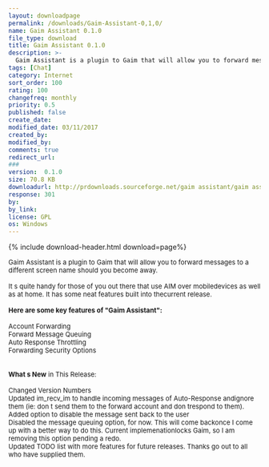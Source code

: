 ```yaml
---
layout: downloadpage
permalink: /downloads/Gaim-Assistant-0,1,0/
name: Gaim Assistant 0.1.0
file_type: download
title: Gaim Assistant 0.1.0
description: >-
  Gaim Assistant is a plugin to Gaim that will allow you to forward messages to a different screen name should you become away.
tags: [Chat]
category: Internet
sort_order: 100
rating: 100
changefreq: monthly
priority: 0.5
published: false
create_date:
modified_date: 03/11/2017
created_by:
modified_by:
comments: true
redirect_url:
###
version:  0.1.0
size: 70.8 KB
downloadurl: http://prdownloads.sourceforge.net/gaim assistant/gaim assistant 0.1.0.exe?download
response: 301
by:
by_link:
license: GPL
os: Windows
---
```


{% include download-header.html download=page%}

<p style="fix-download-text !important">
<p><font size="2"><p>Gaim Assistant is a plugin to Gaim that will allow you to forward messages to a <br />
different screen name should you become away. <br />
<br />
It s quite handy for those of you out there that use AIM over mobiledevices as well as at home. It has some neat features built into thecurrent release.<br />
<br />
<span><strong>Here are some key features of "Gaim Assistant":</strong></span><br />
<br />
Account Forwarding <br />
Forward Message Queuing <br />
Auto Response Throttling <br />
Forwarding Security Options<br />
<br />
<br />
<strong>What s New</strong> in This Release:<br />
<br />
Changed Version Numbers<br />
Updated im_recv_im to handle incoming messages of Auto-Response andignore them (ie: don t send them to the forward account and don trespond to them).<br />
Added option to disable the message sent back to the user<br />
Disabled the message queuing option, for now. This will come backonce I come up with a better way to do this. Current implemenationlocks Gaim, so I am removing this option pending a redo.<br />
Updated TODO list with more features for future releases. Thanks go out to all who have supplied them.</p></p></p>
